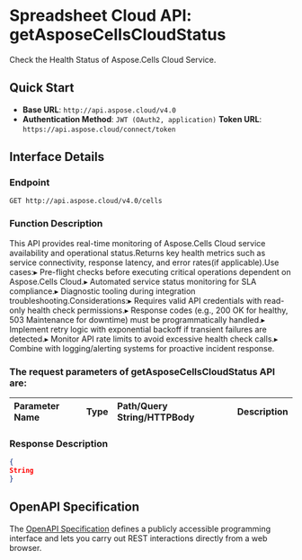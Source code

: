 # **Spreadsheet Cloud API: getAsposeCellsCloudStatus**

Check the Health Status of Aspose.Cells Cloud Service. 

## **Quick Start**

- **Base URL**: `http://api.aspose.cloud/v4.0`
- **Authentication Method**: `JWT (OAuth2, application)`  **Token URL**: `https://api.aspose.cloud/connect/token`
## **Interface Details**

### **Endpoint** 

```
GET http://api.aspose.cloud/v4.0/cells
```

### **Function Description**
This API provides real-time monitoring of Aspose.Cells Cloud service availability and operational status.Returns key health metrics such as service connectivity, response latency, and error rates(if applicable).Use cases:▸ Pre-flight checks before executing critical operations dependent on Aspose.Cells Cloud.▸ Automated service status monitoring for SLA compliance.▸ Diagnostic tooling during integration troubleshooting.Considerations:▸ Requires valid API credentials with read-only health check permissions.▸ Response codes (e.g., 200 OK for healthy, 503 Maintenance for downtime) must be programmatically handled.▸ Implement retry logic with exponential backoff if transient failures are detected.▸ Monitor API rate limits to avoid excessive health check calls.▸ Combine with logging/alerting systems for proactive incident response.

### The request parameters of **getAsposeCellsCloudStatus** API are: 

| Parameter Name | Type | Path/Query String/HTTPBody | Description | 
| :- | :- | :- |:- | 


### **Response Description**
```json
{
String
}
```

## OpenAPI Specification

The [OpenAPI Specification](https://reference.aspose.cloud/cells/#/CellsStatusController/GetAsposeCellsCloudStatus) defines a publicly accessible programming interface and lets you carry out REST interactions directly from a web browser.

